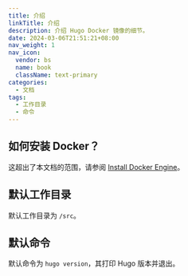 ```yaml
---
title: 介绍
linkTitle: 介绍
description: 介绍 Hugo Docker 镜像的细节。
date: 2024-03-06T21:51:21+08:00
nav_weight: 1
nav_icon:
  vendor: bs
  name: book
  className: text-primary
categories:
  - 文档
tags:
  - 工作目录
  - 命令
---
```


## 如何安装 Docker？

这超出了本文档的范围，请参阅 [Install Docker Engine](https://docs.docker.com/engine/install/)。

## 默认工作目录

默认工作目录为 `/src`。

## 默认命令

默认命令为 `hugo version`，其打印 Hugo 版本并退出。
